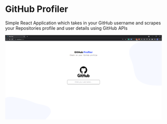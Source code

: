 # GitHub Profiler

Simple React Application which takes in your GitHub username and scrapes your Repositories profile and user details using GitHub APIs

<img src="src/assets/images/screenshot-1.png" />
